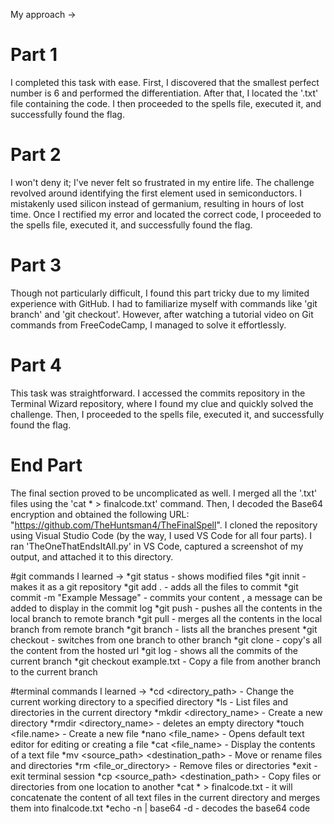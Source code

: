 My approach ->

# Part 1
I completed this task with ease. First, I discovered that the smallest perfect number is 6 and performed the differentiation. After that, I located the '.txt' file containing the code. I then proceeded to the spells file, executed it, and successfully found the flag.

# Part 2
I won't deny it; I've never felt so frustrated in my entire life. The challenge revolved around identifying the first element used in semiconductors. I mistakenly used silicon instead of germanium, resulting in hours of lost time. Once I rectified my error and located the correct code, I proceeded to the spells file, executed it, and successfully found the flag.

# Part 3
Though not particularly difficult, I found this part tricky due to my limited experience with GitHub. I had to familiarize myself with commands like 'git branch' and 'git checkout'. However, after watching a tutorial video on Git commands from FreeCodeCamp, I managed to solve it effortlessly.

# Part 4
This task was straightforward. I accessed the commits repository in the Terminal Wizard repository, where I found my clue and quickly solved the challenge. Then, I proceeded to the spells file, executed it, and successfully found the flag.

# End Part
The final section proved to be uncomplicated as well. I merged all the '.txt' files using the 'cat * > finalcode.txt' command. Then, I decoded the Base64 encryption and obtained the following URL: "https://github.com/TheHuntsman4/TheFinalSpell". I cloned the repository using Visual Studio Code (by the way, I used VS Code for all four parts). I ran 'TheOneThatEndsItAll.py' in VS Code, captured a screenshot of my output, and attached it to this directory.

#git commands I learned ->
*git status - shows modified files 
*git innit - makes it as a git repository
*git add . - adds all the files to commit
*git commit -m "Example Message" - commits your content , a message can be added to display in the commit log
*git push - pushes all the contents in the local branch to remote branch
*git pull - merges all the contents  in the local branch from remote branch
*git branch - lists all the branches present
*git checkout <branch name> - switches from one branch to other branch
*git clone <url> - copy's all the content from the hosted url
*git log  - shows all the commits of the current branch
*git checkout <branch-from-where-you-want-to-copy> example.txt - Copy a file from another branch to the current branch

#terminal commands I learned ->
*cd <directory_path> - Change the current working directory to a specified directory
*ls - List files and directories in the current directory
*mkdir <directory_name> - Create a new directory
*rmdir <directory_name> - deletes an empty directory
*touch <file.name> - Create a new file
*nano <file_name> - Opens default text editor for editing or creating a file
*cat <file_name> - Display the contents of a text file
*mv <source_path> <destination_path> - Move or rename files and directories
*rm <file_or_directory> - Remove files or directories
*exit - exit terminal session
*cp <source_path> <destination_path> - Copy files or directories from one location to another
*cat * > finalcode.txt -  it will concatenate the content of all text files in the current directory and merges them into finalcode.txt
*echo -n <Base64EncodedStringHere> | base64 -d  - decodes the base64 code 

